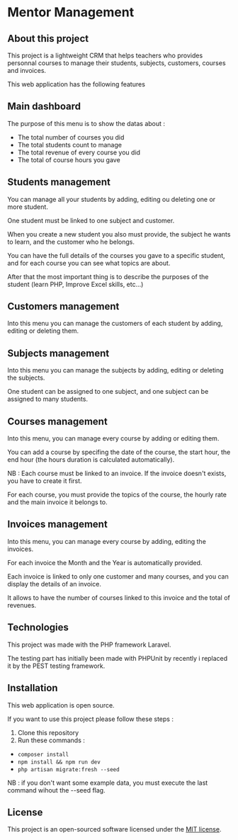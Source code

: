 # Mentor Management

## About this project

This project is a lightweight CRM that helps teachers who provides personnal courses to manage their students, subjects, customers, courses and invoices.

This web application has the following features

## Main dashboard
The purpose of this menu is to show the datas about : 

- The total number of courses you did
- The total students count to manage
- The total revenue of every course you did
- The total of course hours you gave 

## Students management
You can manage all your students by adding, editing ou deleting one or more student.

One student must be linked to one subject and customer.

When you create a new student you also must provide, the subject he wants to learn, and the customer who he belongs.

You can have the full details of the courses you gave to a specific student, and for each course you can see what topics are about.

After that the most important thing is to describe the purposes of the student (learn PHP, Improve Excel skills, etc...)

## Customers management
Into this menu you can manage the customers of each student by adding, editing or deleting them.

## Subjects management
Into this menu you can manage the subjects by adding, editing or deleting the subjects. 

One student can be assigned to one subject, and one subject can be assigned to many students.

## Courses management
Into this menu, you can manage every course by adding or editing them.

You can add a course by specifing the date of the course, the start hour, the end hour (the hours duration is calculated automatically).

NB : Each course must be linked to an invoice. If the invoice doesn't exists, you have to create it first.

For each course, you must provide the topics of the course, the hourly rate and the main invoice it belongs to.

## Invoices management
Into this menu, you can manage every course by adding, editing the invoices.

For each invoice the Month and the Year is automatically provided.

Each invoice is linked to only one customer and many courses, and you can display the details of an invoice.

It allows to have the number of courses linked to this invoice and the total of revenues.

## Technologies 
This project was made with the PHP framework Laravel.

The testing part has initially been made with PHPUnit by recently i replaced it by the PEST testing framework.

## Installation
This web application is open source.

If you want to use this project please follow these steps : 
1. Clone this repository
2. Run these commands : 
* `composer install`
* `npm install && npm run dev`
* `php artisan migrate:fresh --seed`

NB : if you don't want some example data, you must execute the last command wihout the --seed flag.

## License

This project is an open-sourced software licensed under the [MIT license](https://opensource.org/licenses/MIT).
